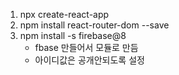 1. npx create-react-app
2. npm install react-router-dom --save 
3. npm install -s firebase@8
    - fbase 만들어서 모듈로 만듬
    - 아이디값은 공개안되도록 설정